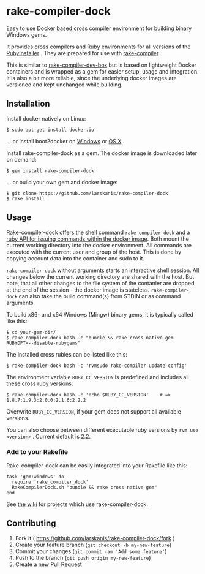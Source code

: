 # rake-compiler-dock

Easy to use Docker based cross compiler environment for building binary Windows gems.

It provides cross compilers and Ruby environments for all versions of the [RubyInstaller](http://rubyinstaller.org/) .
They are prepared for use with [rake-compiler](https://github.com/rake-compiler/rake-compiler) .

This is similar to [rake-compiler-dev-box](https://github.com/tjschuck/rake-compiler-dev-box) but is based on lightweight Docker containers and is wrapped as a gem for easier setup, usage and integration.
It is also a bit more reliable, since the underlying docker images are versioned and kept unchanged while building.

## Installation

Install docker natively on Linux:

    $ sudo apt-get install docker.io

... or install boot2docker on [Windows](https://github.com/boot2docker/windows-installer/releases) or [OS X](https://github.com/boot2docker/osx-installer/releases) .

Install rake-compiler-dock as a gem. The docker image is downloaded later on demand:

    $ gem install rake-compiler-dock

... or build your own gem and docker image:

    $ git clone https://github.com/larskanis/rake-compiler-dock
    $ rake install


## Usage

Rake-compiler-dock offers the shell command `rake-compiler-dock` and a [ruby API for issuing commands within the docker image](http://www.rubydoc.info/gems/rake-compiler-dock/RakeCompilerDock).
Both mount the current working directory into the docker environment.
All commands are executed with the current user and group of the host.
This is done by copying account data into the container and sudo to it.

`rake-compiler-dock` without arguments starts an interactive shell session.
All changes below the current working directory are shared with the host.
But note, that all other changes to the file system of the contanier are dropped at the end of the session - the docker image is stateless. `rake-compiler-dock` can also take the build command(s) from STDIN or as command arguments.

To build x86- and x64 Windows (Mingw) binary gems, it is typically called like this:

    $ cd your-gem-dir/
    $ rake-compiler-dock bash -c "bundle && rake cross native gem RUBYOPT=--disable-rubygems"

The installed cross rubies can be listed like this:

    $ rake-compiler-dock bash -c 'rvmsudo rake-compiler update-config'

The environment variable `RUBY_CC_VERSION` is predefined and includes all these cross ruby versions:

    $ rake-compiler-dock bash -c 'echo $RUBY_CC_VERSION'    # =>  1.8.7:1.9.3:2.0.0:2.1.6:2.2.2

Overwrite `RUBY_CC_VERSION`, if your gem does not support all available versions.

You can also choose between different executable ruby versions by `rvm use <version>` . Current default is 2.2.

### Add to your Rakefile

Rake-compiler-dock can be easily integrated into your Rakefile like this:

    task 'gem:windows' do
      require 'rake_compiler_dock'
      RakeCompilerDock.sh "bundle && rake cross native gem"
    end

See [the wiki](https://github.com/larskanis/rake-compiler-dock/wiki/Projects-using-rake-compiler-dock) for projects which use rake-compiler-dock.

## Contributing

1. Fork it ( https://github.com/larskanis/rake-compiler-dock/fork )
2. Create your feature branch (`git checkout -b my-new-feature`)
3. Commit your changes (`git commit -am 'Add some feature'`)
4. Push to the branch (`git push origin my-new-feature`)
5. Create a new Pull Request
